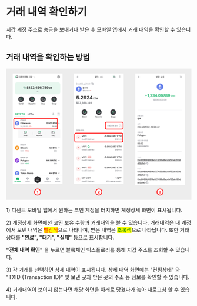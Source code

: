 # 거래 내역 확인하기

지갑 계정 주소로 송금을 보내거나 받은 후 모바일 앱에서 거래 내역을 확인할 수 있습니다.

## 거래 내역을 확인하는 방법  <a href="#how-to-check-transaction-history" id="how-to-check-transaction-history"></a>

![](../.gitbook/assets/11.png)

1\) 디센트 모바일 앱에서 원하는 코인 계정을 터치하면 계정상세 화면이 표시됩니다.

2\) 계정상세 화면에선 코인 보유 수량과 거래내역을 볼 수 있습니다. 거래내역은 내 계정에서 보낸 내역은 <mark style="color:red;">빨간색</mark>으로 나타나며, 받은 내역은 <mark style="color:green;">초록색</mark>으로 나타납니다. 또한 거래 상태를 **"완료", "대기", "실패"** 등으로 표시합니다.

**"전체 내역 확인"** 을 누르면 블록체인 익스플로러를 통해 지갑 주소를 조회할 수 있습니다.

3\) 각 거래를 선택하면 상세 내역이 표시됩니다. 상세 내역 화면에는 "컨펌상태" 와 "TXID (Transaction ID)" 및 보낸 곳과 받은 곳의 주소 등 정보를 확인할 수 있습니다.

4\) 거래내역이 보이지 않는다면 해당 화면을 아래로 당겼다가 놓아 새로고침 할 수 있습니다.
